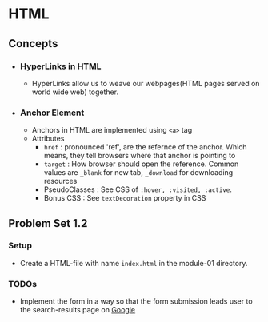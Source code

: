 # HTML

## Concepts

* ### HyperLinks in HTML

  * HyperLinks allow us to weave our webpages(HTML pages served on world wide web) together.

* ### Anchor Element

  * Anchors in HTML are implemented using `<a>` tag
  * Attributes
    * `href` : pronounced 'ref', are the refernce of the anchor. Which means, they tell browsers where that anchor is pointing to
    * `target` : How browser should open the reference. Common values are `_blank` for new tab, `_download` for downloading resources
    * PseudoClasses : See CSS of `:hover, :visited, :active`.
    * Bonus CSS : See `textDecoration` property in CSS

## Problem Set 1.2

### Setup

* Create a HTML-file with name `index.html` in the module-01 directory.

### TODOs

* Implement the form in a way so that the form submission leads user to the search-results page on [Google](https://www.google.com)
